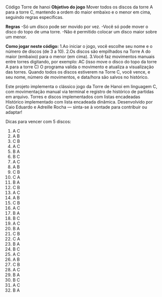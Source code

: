 Código Torre de hanoi
**Objetivo do jogo**
Mover todos os discos da torre A para a torre C, mantendo a ordem do maior embaixo e o menor em cima, seguindo regras específicas.

**Regras**
-Só um disco pode ser movido por vez.
-Você só pode mover o disco do topo de uma torre.
-Não é permitido colocar um disco maior sobre um menor.


**Como jogar neste código:**
1.Ao iniciar o jogo, você escolhe seu nome e o número de discos (de 3 a 10).
2.Os discos são empilhados na Torre A do maior (embaixo) para o menor (em cima).
3.Você faz movimentos manuais entre torres digitando, por exemplo: AC
(isso move o disco do topo da torre A para a torre C)
O programa valida o movimento e atualiza a visualização das torres.
Quando todos os discos estiverem na Torre C, você vence, e seu nome, número de movimentos, e data/hora são salvos no histórico.

Este projeto implementa o clássico jogo da Torre de Hanoi em linguagem C, com movimentação manual via terminal e registro de histórico de partidas em arquivo.
Torres e discos implementados com listas encadeadas
Histórico implementado com lista encadeada dinâmica.
Desenvolvido por Caio Eduardo e Adreille Rocha — sinta-se à vontade para contribuir ou adaptar!


Dicas para vencer com 5 discos:
1. A C
2. A B
3. C B
4. A C
5. B A
6. B C
7. A C
8. A B
9. C B
10. C A
11. B A
12. C B
13. A C
14. A B
15. C B
16. A C
17. B A
18. B C
19. A C
20. B A
21. C B
22. C A
23. B A
24. B C
25. A C
26. A B
27. C B
28. A C
29. B A
30. B C
31. A C
32. B A


